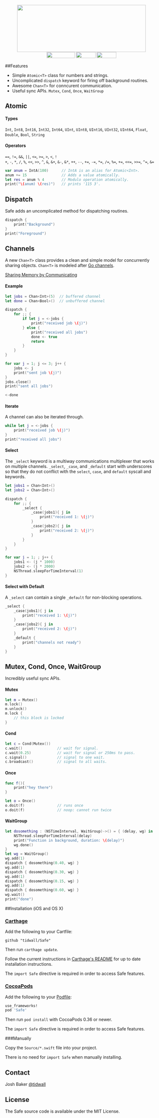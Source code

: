 <p align="center">
  <img src="http://tidwall.github.io/Safe/head.png" width="424" height="155">
  <br>
  <a href="https://tidwall.github.io/Safe/test-results.txt"><img src="https://tidwall.github.io/Safe/build.png" alt="" width="93" height="20" border="0" /></a>
  <a href="https://developer.apple.com/swift/"><img src="https://tidwall.github.io/Safe/swift2.png" alt="" width="65" height="20" border="0" /></a>
  <a href="https://tidwall.github.io/Safe/docs/"><img src="https://tidwall.github.io/Safe/docs.png?check" alt="" width="65" height="20" border="0" /></a>
</p>

##Features

- Simple `Atomic<T>` class for numbers and strings.
- Uncomplicated `dispatch` keyword for firing off background routines.
- Awesome `Chan<T>` for conncurent communication.
- Useful sync APIs. `Mutex`, `Cond`, `Once`, `WaitGroup`


## Atomic

#### Types
`Int`, `Int8`, `Int16`, `Int32`, `Int64`, `UInt`, `UInt8`, `UInt16`, `UInt32`, `UInt64`, `Float`, `Double`, `Bool`, `String`

#### Operators
`==`, `!=`, `&&`, `||`, `<=`, `>=`, `>`, `<`, `!`  
`+`, `-`, `*`, `/`, `%`, `<<`, `>>`, `^`, `&`, `&+`, `&-`, `&*`, `++`, `--`, `+=`, `-=`, `*=`, `/=`, `%=`, `+=`, `<<=`, `>>=`, `^=`, `&=`


```swift
var anum = IntA(100)      // IntA is an alias for Atomic<Int>.
anum += 15                // Adds a value atomically.
let res = anum % 4        // Modulo operation atomically.
print("\(anum) \(res)")   // prints '115 3'.
```

## Dispatch

Safe adds an uncomplicated method for dispatching routines. 

```swift
dispatch {
    print("Background")
}
print("Foreground")
```

## Channels

A new `Chan<T>` class provides a clean and simple model for concurrently sharing objects. `Chan<T>` is modeled after [Go channels](https://golang.org/doc/effective_go.html#channels).

[Sharing Memory by Communicating](http://blog.golang.org/share-memory-by-communicating)

#### Example
```swift
let jobs = Chan<Int>(5)  // buffered channel
let done = Chan<Bool>()  // unbuffered channel

dispatch {
    for ;; {
        if let j = <-jobs {
            print("received job \(j)")
        } else {
            print("received all jobs")
            done <- true
            return
        }
    }
}

for var j = 1; j <= 3; j++ {
    jobs <- j
    print("sent job \(j)")
}
jobs.close()
print("sent all jobs")

<-done
```

#### Iterate

A channel can also be iterated through.

```swift
while let j = <-jobs {
    print("received job \(j)")
}
print("received all jobs")
```

#### Select

The `_select` keyword is a multiway communications multiplexer that works on multiple channels.  `_select`, `_case`, and `_default` start with underscores so that they do not conflict with the `select`, `case`, and `default` syscall and keywords.

```swift
let jobs1 = Chan<Int>()
let jobs2 = Chan<Int>()

dispatch {
    for ;; {
        _select {
            _case(jobs1){ j in
                print("received 1: \(j)")
            }
            _case(jobs2){ j in
                print("received 2: \(j)")
            }
        }
    }
}

for var j = 1; ; j++ {
    jobs1 <- (j * 1000)
    jobs2 <- (j * 2000)
    NSThread.sleepForTimeInterval(1)
}
```

#### Select with Default

A `_select` can contain a single `_default` for non-blocking operations. 

```swift
_select {
    _case(jobs1){ j in
        print("received 1: \(j)")
    }
    _case(jobs2){ j in
        print("received 2: \(j)")
    }
    _default {
        print("channels not ready")
    }
}
```

## Mutex, Cond, Once, WaitGroup

Incredibly useful sync APIs.

#### Mutex

```swift
let m = Mutex()
m.lock()           
m.unlock()         
m.lock {
    // this block is locked
}
```
#### Cond
```swift
let c = Cond(Mutex())
c.wait()                // wait for signal.
c.wait(0.25)            // wait for signal or 250ms to pass.
c.signal()              // signal to one wait.
c.broadcast()           // signal to all waits.
```
#### Once
```swift
func f(){
    print("hey there")
}

let o = Once()
o.doit(f)               // runs once
o.doit(f)               // noop: cannot run twice
```
#### WaitGroup
```swift
let dosomething : (NSTimeInterval, WaitGroup)->() = { (delay, wg) in
    NSThread.sleepForTimeInterval(delay)
    print("Function in background, duration: \(delay)")
    wg.done()
}
let wg = WaitGroup()
wg.add(1)
dispatch { dosomething(0.40, wg) }
wg.add(1)
dispatch { dosomething(0.30, wg) }
wg.add(1)
dispatch { dosomething(0.15, wg) }
wg.add(1)
dispatch { dosomething(0.60, wg) }
wg.wait()
print("done")
```

##Installation (iOS and OS X)

### [Carthage]

[Carthage]: https://github.com/Carthage/Carthage

Add the following to your Cartfile:

```
github "tidwall/Safe"
```

Then run `carthage update`.

Follow the current instructions in [Carthage's README][carthage-installation]
for up to date installation instructions.

[carthage-installation]: https://github.com/Carthage/Carthage#adding-frameworks-to-an-application

The `import Safe` directive is required in order to access Safe features.

### [CocoaPods]

[CocoaPods]: http://cocoapods.org

Add the following to your [Podfile](http://guides.cocoapods.org/using/the-podfile.html):

```ruby
use_frameworks!
pod 'Safe'
```

Then run `pod install` with CocoaPods 0.36 or newer.

The `import Safe` directive is required in order to access Safe features.

###Manually

Copy the `Source/*.swift` file into your project.  

There is no need for `import Safe` when manually installing.

## Contact
Josh Baker [@tidwall](http://twitter.com/tidwall)

## License

The Safe source code is available under the MIT License.

